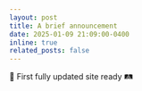 ```yaml
---
layout: post
title: A brief announcement
date: 2025-01-09 21:09:00-0400
inline: true
related_posts: false
---
```


:steam_locomotive: First fully updated site ready :railway_track: